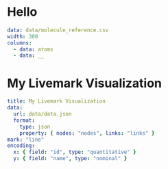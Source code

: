 # Hello

```yaml table
data: data/molecule_reference.csv
width: 300
columns:
  - data: atoms
  - data: __
```

# My Livemark Visualization

```yaml chart
title: My Livemark Visualization
data:
  url: data/data.json
  format:
    type: json
    property: { nodes: "nodes", links: "links" }
mark: "line"
encoding:
  x: { field: "id", type: "quantitative" }
  y: { field: "name", type: "nominal" }
```